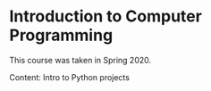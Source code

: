 # Introduction to Computer Programming

This course was taken in Spring 2020.

Content: Intro to Python projects

